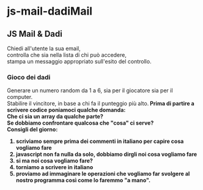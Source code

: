 # js-mail-dadiMail

## JS Mail & Dadi

Chiedi all'utente la sua email, <br>
controlla che sia nella lista di chi può accedere, <br>
stampa un messaggio appropriato sull'esito del controllo.

### Gioco dei dadi

Generare un numero random da 1 a 6, sia per il giocatore sia per il computer. <br>
Stabilire il vincitore, in base a chi fa il punteggio più alto.<b>
Prima di partire a scrivere codice poniamoci qualche domanda: <br>
Che ci sia un array da qualche parte? <br>
Se dobbiamo confrontare qualcosa che "cosa" ci serve? <br>
Consigli del giorno:
1. scriviamo sempre prima dei commenti in italiano per capire cosa vogliamo fare
2. javascript non fa nulla da solo, dobbiamo dirgli noi cosa vogliamo fare
3. si ma noi cosa vogliamo fare?
4. torniamo a scrivere in italiano
5. proviamo ad immaginare le operazioni che vogliamo far svolgere al nostro programma così come lo faremmo "a mano".